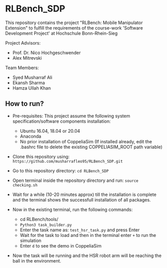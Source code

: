 # RLBench_SDP

This repository contains the project "RLBench: Mobile Manipulator
Extension" to fulfill the requirements of the course-work 'Software Development Project' at Hochschule Bonn-Rhein-Sieg

Project Advisors:	
- Prof. Dr. Nico Hochgeschwender
- Alex Mitrevski

Team Members:	
- Syed Musharraf Ali
- Ekansh Sharma 
- Hamza Ullah Khan 


## How to run?

- Pre-requisites: This project assume the following system specification/software components installation:
  -  Ubuntu 16.04, 18.04 or 20.04
  -  Anaconda
  -  No prior installation of CoppeliaSim (If installed already, edit the .bashrc file to delete the existing COPPELIASIM_ROOT path variable)

- Clone this repository using: 
	`https://github.com/musharrafleo95/RLBench_SDP.git`

- Go to this repository directory:
	`cd RLBench_SDP`

- Open terminal inside the repository directory and run:
	`source checking.sh` 

- Wait for a while (10-20 minutes approx) till the installation is complete and the terminal shows the successfull installation of all packages. 

- Now in the existing terminal, run the following commands:
  - cd RLBench/tools/
  - `Python3 task_builder.py`
  - Enter the task name as: `test_hsr_task.py` and press Enter
  - Wait for the task to load and then in the terminal enter `+` to run the simulation
  - Enter `d` to see the demo in CoppeliaSim

- Now the task will be running and the HSR robot arm will be reaching the ball in the environment.
